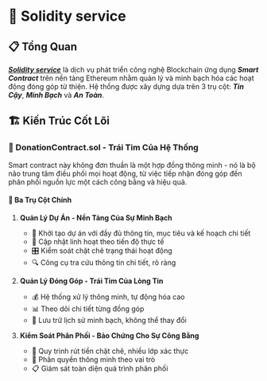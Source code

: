 # 🔏 Solidity service 

## 📋 Tổng Quan
[_**Solidity service**_](https://hub.docker.com/repository/docker/auroraphtgrp/dtu-olp-solidity-service) là dịch vụ phát triển công nghệ  Blockchain ứng dụng _**Smart Contract**_ trên nền tảng Ethereum nhằm quản lý và minh bạch hóa các hoạt động đóng góp từ thiện. Hệ thống được xây dựng dựa trên 3 trụ cột: ***Tin Cậy***, ***Minh Bạch*** và ***An Toàn***.

## 🏗️ Kiến Trúc Cốt Lõi

### 📜 DonationContract.sol - Trái Tim Của Hệ Thống
Smart contract này không đơn thuần là một hợp đồng thông minh - nó là bộ não trung tâm điều phối mọi hoạt động, từ việc tiếp nhận đóng góp đến phân phối nguồn lực một cách công bằng và hiệu quả.

#### 🔑 Ba Trụ Cột Chính

1. **Quản Lý Dự Án - Nền Tảng Của Sự Minh Bạch** 
   - 📝 Khởi tạo dự án với đầy đủ thông tin, mục tiêu và kế hoạch chi tiết
   - 🔄 Cập nhật linh hoạt theo tiến độ thực tế
   - 🎛️ Kiểm soát chặt chẽ trạng thái hoạt động
   - 🔍 Công cụ tra cứu thông tin chi tiết, rõ ràng

2. **Quản Lý Đóng Góp - Trái Tim Của Lòng Tin**
   - 💰 Hệ thống xử lý thông minh, tự động hóa cao
   - 📊 Theo dõi chi tiết từng đồng góp
   - 📱 Lưu trữ lịch sử minh bạch, không thể thay đổi

3. **Kiểm Soát Phân Phối - Bảo Chứng Cho Sự Công Bằng**
   - 🏦 Quy trình rút tiền chặt chẽ, nhiều lớp xác thực
   - 🔐 Phân quyền thông minh theo vai trò
   - 📋 Giám sát toàn diện quá trình phân phối
